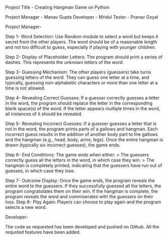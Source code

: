 Project Title - Creating Hangman Game on Python

Project Manager - Manav Gupta
Developer - Mridul 
Tester - Pranav Goyal


Project Manager-

Step 1-
    Word Selection: Use Random module to select a word but keeps it secret from the other players. The word should be of a reasonable length and not too difficult to guess, especially if playing with younger children.

Step 2-
    Display of Placeholder Letters: The program should print a series of dashes. This represents the unknown letters of the word.

Step 3-
    Guessing Mechanism: The other players (guessers) take turns guessing letters of the word. They can guess one letter at a time, and typically, guessing non-alphabetic characters or more than one letter at a time is not allowed.

Step 4-
    Revealing Correct Guesses: If a guesser correctly guesses a letter in the word, the program should replace the letter in the corresponding blank space(s) of the word. If the letter appears multiple times in the word, all instances of it should be revealed.

Step 5-
    Revealing Incorrect Guesses: If a guesser guesses a letter that is not in the word, the program prints parts of a gallows and hangman. Each incorrect guess results in the addition of another body part to the gallows and the hangman (e.g., head, body, arms, legs). Once the entire hangman is drawn (typically six incorrect guesses), the game ends.

Step 6-
    End Conditions: The game ends when either:
      > The guessers correctly guess all the letters in the word, in which case they win.
      > The hangman is completely printed, indicating that the guessers have run out of guesses, in which case they lose.

Step 7-
    Outcome Display: Once the game ends, the program reveals the entire word to the guessers. If they successfully guessed all the letters, the program congratulates them on their win. If the hangman is complete, the program reveals the word and commiserates with the guessers on their loss.
Step 8-
    Play Again: Players can choose to play again and the program selects a new word.



Developer-

The code as requested has been developed and pushed on Github. All the requsted features have been added.
